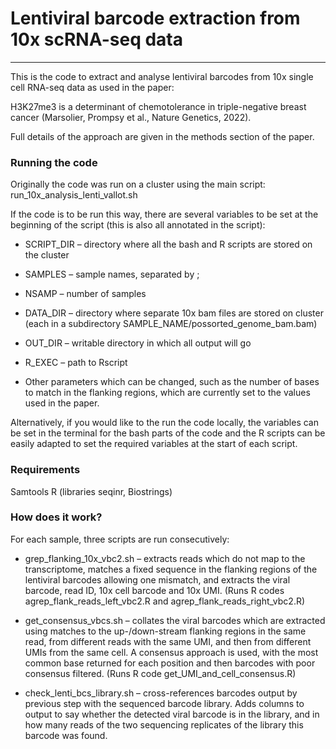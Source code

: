 # Lentiviral barcode extraction from 10x scRNA-seq data
--------------

This is the code to extract and analyse lentiviral barcodes from 10x single cell RNA-seq data as used in the paper:

H3K27me3 is a determinant of chemotolerance in triple-negative breast cancer (Marsolier, Prompsy et al., Nature Genetics, 2022).

Full details of the approach are given in the methods section of the paper.


### Running the code

Originally the code was run on a cluster using the main script: run_10x_analysis_lenti_vallot.sh

If the code is to be run this way, there are several variables to be set at the beginning of the script (this is also all annotated in the script):

* SCRIPT_DIR – directory where all the bash and R scripts are stored on the cluster
* SAMPLES – sample names, separated by ;
* NSAMP – number of samples
* DATA_DIR – directory where separate 10x bam files are stored on cluster (each in a subdirectory SAMPLE_NAME/possorted_genome_bam.bam)
* OUT_DIR – writable directory in which all output will go
* R_EXEC – path to Rscript
* Other parameters which can be changed, such as the number of bases to match in the flanking regions, which are currently set to the values used in the paper.

Alternatively, if you would like to the run the code locally, the variables can be set in the terminal for the bash parts of the code and the R scripts can be easily adapted to set the required variables at the start of each script.


### Requirements

Samtools
R (libraries seqinr, Biostrings)


### How does it work?

For each sample, three scripts are run consecutively:
* grep_flanking_10x_vbc2.sh – extracts reads which do not map to the transcriptome, matches a fixed sequence in the flanking regions of the lentiviral barcodes allowing one mismatch, and extracts the viral barcode, read ID, 10x cell barcode and 10x UMI. (Runs R codes agrep_flank_reads_left_vbc2.R and agrep_flank_reads_right_vbc2.R)
* get_consensus_vbcs.sh – collates the viral barcodes which are extracted using matches to the up-/down-stream flanking regions in the same read, from different reads with the same UMI, and then from different UMIs from the same cell. A consensus approach is used, with the most common base returned for each position and then barcodes with poor consensus filtered. (Runs R code get_UMI_and_cell_consensus.R)
* check_lenti_bcs_library.sh – cross-references barcodes output by previous step with the sequenced barcode library. Adds columns to output to say whether the detected viral barcode is in the library, and in how many reads of the two sequencing replicates of the library this barcode was found.

